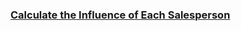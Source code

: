 ### [Calculate the Influence of Each Salesperson](https://leetcode.com/problems/calculate-the-influence-of-each-salesperson)

